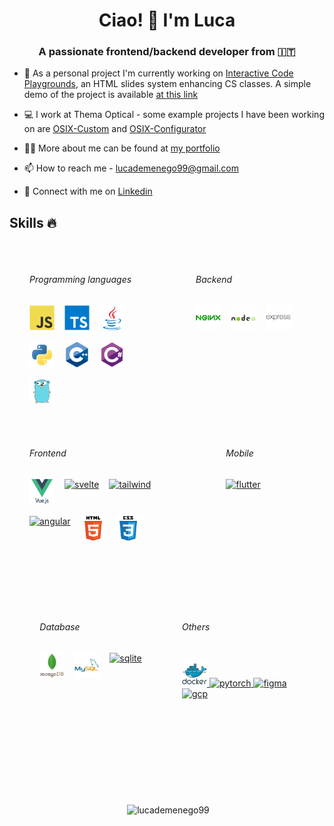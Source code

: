 <h1 align="center">Ciao! 👋 I'm Luca</h1>
<h3 align="center">A passionate frontend/backend developer from 🇮🇹</h3>

- 🔭 As a personal project I'm currently working on [Interactive Code Playgrounds](https://github.com/lucademenego99/icp-bundle), an HTML slides system enhancing CS classes. A simple demo of the project is available [at this link](https://lucademenego99.github.io/icp-slides/)

- 💻 I work at Thema Optical - some example projects I have been working on are [OSIX-Custom](https://apps.apple.com/it/app/o-six-custom/id1562997055) and [OSIX-Configurator](https://configurator.o-six.com/)

- 👨‍💻 More about me can be found at [my portfolio](https://lucademenego99.github.io/lucademenego/)

- 📫 How to reach me - [lucademenego99@gmail.com](mailto:lucademenego99@gmail.com)

- 🔗 Connect with me on [Linkedin](www.linkedin.com/in/luca-de-menego)



<h2>Skills 🔥 </h2>

<div style="display: grid; padding: 2rem; grid-template-columns: repeat(2, 1fr); grid-template-rows: repeat(3, 1fr); grid-column-gap: 3rem; justify-items: center; grid-row-gap: 3rem;">

  <div style="grid-area: 1 / 1 / 2 / 2;">
    <h6>Programming languages</h6>
    <div style="display: flex; flex-wrap: wrap; gap: 1rem;">
    <a href="https://developer.mozilla.org/en-US/docs/Web/JavaScript" target="_blank" rel="noreferrer"> <img src="https://raw.githubusercontent.com/devicons/devicon/master/icons/javascript/javascript-original.svg" alt="javascript" width="40" height="40"/> </a><a href="https://www.typescriptlang.org/" target="_blank" rel="noreferrer"> <img src="https://raw.githubusercontent.com/devicons/devicon/master/icons/typescript/typescript-original.svg" alt="typescript" width="40" height="40"/> </a><a href="https://www.java.com" target="_blank" rel="noreferrer"> <img src="https://raw.githubusercontent.com/devicons/devicon/master/icons/java/java-original.svg" alt="java" width="40" height="40"/> </a><a href="https://www.python.org" target="_blank" rel="noreferrer"> <img src="https://raw.githubusercontent.com/devicons/devicon/master/icons/python/python-original.svg" alt="python" width="40" height="40"/> </a><a href="https://www.w3schools.com/cpp/" target="_blank" rel="noreferrer"> <img src="https://raw.githubusercontent.com/devicons/devicon/master/icons/cplusplus/cplusplus-original.svg" alt="cplusplus" width="40" height="40"/> </a> <a href="https://www.w3schools.com/cs/" target="_blank" rel="noreferrer"> <img src="https://raw.githubusercontent.com/devicons/devicon/master/icons/csharp/csharp-original.svg" alt="csharp" width="40" height="40"/> </a><a href="https://golang.org" target="_blank" rel="noreferrer"> <img src="https://raw.githubusercontent.com/devicons/devicon/master/icons/go/go-original.svg" alt="go" width="40" height="40"/> </a> 
    </div>
  </div>

  <div style="grid-area: 1 / 2 / 2 / 3;">
    <h6>Backend</h6>
    <div style="display: flex; flex-wrap: wrap; gap: 1rem;">
    <a href="https://www.nginx.com" target="_blank" rel="noreferrer"> <img src="https://raw.githubusercontent.com/devicons/devicon/master/icons/nginx/nginx-original.svg" alt="nginx" width="40" height="40"/> </a> <a href="https://nodejs.org" target="_blank" rel="noreferrer"> <img src="https://raw.githubusercontent.com/devicons/devicon/master/icons/nodejs/nodejs-original-wordmark.svg" alt="nodejs" width="40" height="40"/> </a><a href="https://expressjs.com" target="_blank" rel="noreferrer"> <img src="https://raw.githubusercontent.com/devicons/devicon/master/icons/express/express-original-wordmark.svg" alt="express" width="40" height="40"/> </a>
    </div>
  </div>

  <div style="grid-area: 2 / 1 / 3 / 2;">
    <h6>Frontend</h6>
    <div style="display: flex; flex-wrap: wrap; gap: 1rem;">
    <a href="https://vuejs.org/" target="_blank" rel="noreferrer"> <img src="https://raw.githubusercontent.com/devicons/devicon/master/icons/vuejs/vuejs-original-wordmark.svg" alt="vuejs" width="40" height="40"/> </a><a href="https://svelte.dev" target="_blank" rel="noreferrer"> <img src="https://upload.wikimedia.org/wikipedia/commons/1/1b/Svelte_Logo.svg" alt="svelte" width="40" height="40"/> </a> <a href="https://tailwindcss.com/" target="_blank" rel="noreferrer"> <img src="https://www.vectorlogo.zone/logos/tailwindcss/tailwindcss-icon.svg" alt="tailwind" width="40" height="40"/> </a> <a href="https://angular.io" target="_blank" rel="noreferrer"> <img src="https://angular.io/assets/images/logos/angular/angular.svg" alt="angular" width="40" height="40"/> </a><a href="https://www.w3.org/html/" target="_blank" rel="noreferrer"> <img src="https://raw.githubusercontent.com/devicons/devicon/master/icons/html5/html5-original-wordmark.svg" alt="html5" width="40" height="40"/> </a><a href="https://www.w3schools.com/css/" target="_blank" rel="noreferrer"> <img src="https://raw.githubusercontent.com/devicons/devicon/master/icons/css3/css3-original-wordmark.svg" alt="css3" width="40" height="40"/> </a> 
    </div>
  </div>

  <div style="grid-area: 2 / 2 / 3 / 3;">
    <h6>Mobile</h6>
    <div style="display: flex; flex-wrap: wrap; gap: 1rem;">
    <a href="https://flutter.dev" target="_blank" rel="noreferrer"> <img src="https://www.vectorlogo.zone/logos/flutterio/flutterio-icon.svg" alt="flutter" width="40" height="40"/> </a> 
    </div>
  </div>


  <div style="grid-area: 3 / 1 / 4 / 2;">
    <h6>Database</h6>
    <div style="display: flex; flex-wrap: wrap; gap: 1rem;">
    <a href="https://www.mongodb.com/" target="_blank" rel="noreferrer"> <img src="https://raw.githubusercontent.com/devicons/devicon/master/icons/mongodb/mongodb-original-wordmark.svg" alt="mongodb" width="40" height="40"/> </a> <a href="https://www.mysql.com/" target="_blank" rel="noreferrer"> <img src="https://raw.githubusercontent.com/devicons/devicon/master/icons/mysql/mysql-original-wordmark.svg" alt="mysql" width="40" height="40"/> </a><a href="https://www.sqlite.org/" target="_blank" rel="noreferrer"> <img src="https://www.vectorlogo.zone/logos/sqlite/sqlite-icon.svg" alt="sqlite" width="40" height="40"/> </a>
    </div>
  </div>

  <div style="grid-area: 3 / 2 / 4 / 3;">
    <h6>Others</h6>
    <div style="display: flex; flex-wrap: wrap; gap: 1rem;">
    <p align="left"> <a href="https://www.docker.com/" target="_blank" rel="noreferrer"> <img src="https://raw.githubusercontent.com/devicons/devicon/master/icons/docker/docker-original-wordmark.svg" alt="docker" width="40" height="40"/> </a> <a href="https://pytorch.org/" target="_blank" rel="noreferrer"> <img src="https://www.vectorlogo.zone/logos/pytorch/pytorch-icon.svg" alt="pytorch" width="40" height="40"/> </a><a href="https://www.figma.com/" target="_blank" rel="noreferrer"> <img src="https://www.vectorlogo.zone/logos/figma/figma-icon.svg" alt="figma" width="40" height="40"/> </a> <a href="https://cloud.google.com" target="_blank" rel="noreferrer"> <img src="https://www.vectorlogo.zone/logos/google_cloud/google_cloud-icon.svg" alt="gcp" width="40" height="40"/> </a> 
    </div>
  </div>
</div>

<p align="center" style="margin-top: 3rem;">&nbsp;<img align="center" src="https://github-readme-stats.vercel.app/api?username=lucademenego99&show_icons=true&locale=en" alt="lucademenego99" /></p>
